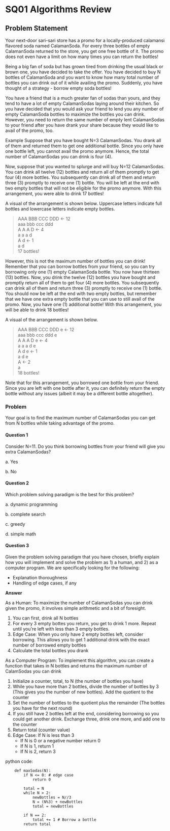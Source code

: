 # SQ01 Algorithms Review

## Problem Statement

Your next-door sari-sari store has a promo for a locally-produced calamansi flavored soda named CalamanSoda. For every three bottles of empty CalamanSoda returned to the store, you get one free bottle of it. The promo does not even have a limit on how many times you can return the bottles!

Being a big fan of soda but has grown tired from drinking the usual black or brown one, you have decided to take the offer. You have decided to buy N bottles of CalamanSoda and you want to know how many total number of bottles you can drink out of it while availing the promo. Suddenly, you have thought of a strategy - borrow empty soda bottles!

You have a friend that is a much greater fan of sodas than yours, and they tend to have a lot of empty CalamanSodas laying around their kitchen. So you have decided that you would ask your friend to lend you any number of empty CalamanSoda bottles to maximize the bottles you can drink. However, you need to return the same number of empty lent CalamanSodas to your friend after you have drank your share because they would like to avail of the promo, too.

Example
Suppose that you have bought N=3
 CalamanSodas. You drank all of them and returned them to get one additional bottle. Since you only have one bottle left, you cannot avail the promo anymore. Hence, the total number of CalamanSodas you can drink is four (4).

Now, suppose that you wanted to splurge and will buy N=12
 CalamanSodas. You can drink all twelve (12) bottles and return all of them promptly to get four (4) more bottles. You subsequently can drink all of them and return three (3) promptly to receive one (1) bottle. You will be left at the end with two empty bottles that will not be eligible for the promo anymore. With this arrangement, you were able to drink 17 bottles!

A visual of the arrangement is shown below. Uppercase letters indicate full bottles and lowercase letters indicate empty bottles.

> AAA BBB CCC DDD <- 12<br>
> aaa bbb ccc ddd<br>
> A   A   A   D   <-  4<br>
> a   a   a   d<br>
> A           d   <-  1<br>
> a           d<br>
> 17 bottles!

However, this is not the maximum number of bottles you can drink! Remember that you can borrow bottles from your friend, so you can try borrowing only one (1) empty CalamanSoda bottle. You now have thirteen (13) bottles. Now, you drink the twelve (12) bottles you have bought and promptly return all of them to get four (4) more bottles. You subsequently can drink all of them and return three (3) promptly to receive one (1) bottle. You should now be left at the end with two empty bottles, but remember that we have one extra empty bottle that you can use to still avail of the promo. Now, you have one (1) additional bottle! With this arrangement, you will be able to drink 18 bottles!

A visual of the arrangement is shown below.

> AAA BBB CCC DDD e <- 12<br>
> aaa bbb ccc ddd e<br>
> A   A   A   D   e <-  4<br>
> a   a   a   d   e<br>
> A           d   e <-  1<br>
> a           d   e<br>
> A                 <-  2<br>
> a<br>
>                     18 bottles!<br>

Note that for this arrangement, you borrowed one bottle from your friend. Since you are left with one bottle after it, you can definitely return the empty bottle without any issues (albeit it may be a different bottle altogether).

### Problem
Your goal is to find the maximum number of CalamanSodas you can get from N bottles while taking advantage of the promo.

#### Question 1
Consider N=11. Do you think borrowing bottles from your friend will give you extra CalamanSodas?

a. Yes

b. No

#### Question 2
Which problem solving paradigm is the best for this problem?

a. dynamic programming

b. complete search

c. greedy

d. simple math

#### Question 3
Given the problem solving paradigm that you have chosen, briefly explain how you will implement and solve the problem  as 1) a human, and 2) as a computer program. We are specifically looking for the following:

- Explanation thoroughness
- Handling of edge cases, if any

**Answer**

As a Human: To maximize the number of CalamanSodas you can drink given the promo, it involves simple arithmetic and a bit of foresight.

1. You can first, drink all N bottles
2. For every 3 empty bottes you return, you get to drink 1 more. Repeat until you're left with less than 3 empty bottles.
3. Edge Case: When you only have 2 empty bottles left, consider borrowing. This allows you to get 1 additional drink with the exact number of borrowed empty bottles
4. Calculate the total bottles you drank

As a Computer Program: To implement this algorithm, you can create a function that takes in N bottles and returns the maximum number of CalamSodas you can drink

1. Initialize a counter, total, to N (the number of bottles you have)
2. While you have more than 2 bottles, divide the number of bottles by 3 (This gives you the number of new bottles). Add the quotient to the counter
3. Set the number of bottles to the quotient plus the remainder (The bottles you have for the next round)
4. If you still have 2 bottles left at the end, considering borrowing so you could get another drink. Exchange three, drink one more, and add one to the counter
5. Return total (counter value)
6. Edge Case: If N is less than 3
   - If N is 0 or a negative number return 0
   - If N is 1, return 1 
   - If N is 2, return 3

python code:
```
    def maxSodas(N):
        if N <= 0: # edge case
            return 0 

        total = N
        while N > 2:
            newBottles = N//3
            N = (N%3) + newBottles
            total = newBottles
            
        if N == 2:
            total += 1 # Borrow a bottle
        return total
```
